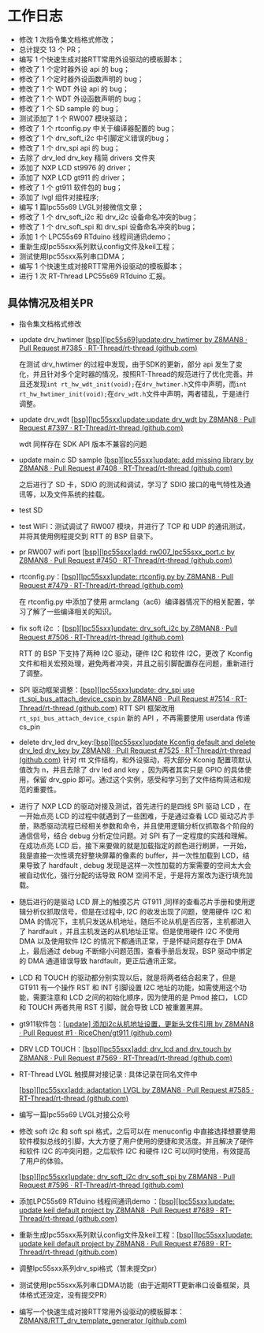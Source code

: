 # 工作日志

- 修改 1 次指令集文档格式修改；
- 总计提交 13 个 PR；
- 编写 1 个快速生成对接RTT常用外设驱动的模板脚本；
- 修改了 1 个定时器外设 api 的 bug；
- 修改了 1 个定时器外设函数声明的 bug；
- 修改了 1 个 WDT 外设 api 的 bug；
- 修改了 1 个 WDT 外设函数声明的 bug；
- 修改了 1 个 SD sample 的 bug；
- 测试添加了 1 个 RW007 模块驱动；
- 修改了 1 个  rtconfig.py 中关于编译器配置的 bug；
- 修改了 1 个 drv_soft_i2c 中引脚定义错误的bug；
- 修改了 1 个 drv_spi api 的 bug；
- 去除了  drv_led drv_key 精简 drivers 文件夹
- 添加了 NXP LCD st9976 的 driver；
- 添加了 NXP LCD gt911 的 driver；
- 修改了 1 个 gt911 软件包的 bug；
- 添加了 lvgl 组件对接程序;
- 编写 1 篇lpc55s69 LVGL对接微信文章；
- 修改了 1 个 drv_soft_i2c 和 drv_i2c 设备命名冲突的bug；
- 修改了 1 个 drv_soft_spi  和 drv_spi 设备命名冲突的bug；
- 添加 1 个 LPC55s69 RTduino 线程间通讯demo；
- 重新生成lpc55sxx系列默认config文件及keil工程；
- 测试使用lpc55sxx系列串口DMA；
- 编写 1 个快速生成对接RTT常用外设驱动的模板脚本；
- 进行 1 次 RT-Thread LPC55s69 RTduino 汇报。





## 具体情况及相关PR

- 指令集文档格式修改

- update drv_hwtimer  [[bsp\][lpc55s69]update:drv_hwtimer by Z8MAN8 · Pull Request #7385 · RT-Thread/rt-thread (github.com)](https://github.com/RT-Thread/rt-thread/pull/7385)

  在测试 drv_hwtimer  的过程中发现，由于SDK的更新，部分 api 发生了变化，并且针对多个定时器的情况，按照RT-Thread的规范进行了优化完善。并且还发现`int rt_hw_wdt_init(void);`在`drv_hwtimer.h`文件中声明，而`int rt_hw_hwtimer_init(void);`在`drv_wdt.h`文件中声明，两者错乱，于是进行调整。

- update drv_wdt  [[bsp\][lpc55sxx]update:update drv_wdt by Z8MAN8 · Pull Request #7397 · RT-Thread/rt-thread (github.com)](https://github.com/RT-Thread/rt-thread/pull/7397)

  wdt 同样存在 SDK API 版本不兼容的问题

- update main.c SD sample  [[bsp\][lpc55sxx]update: add missing library by Z8MAN8 · Pull Request #7408 · RT-Thread/rt-thread (github.com)](https://github.com/RT-Thread/rt-thread/pull/7408)

  之后进行了 SD 卡，SDIO 的测试和调试，学习了 SDIO 接口的电气特性及通讯等，以及文件系统的挂载。

- test SD

- test WIFI：测试调试了 RW007 模块，并进行了 TCP 和 UDP 的通讯测试，并将其使用例程提交到 RTT 的 BSP 目录下。

- pr RW007 wifi port  [[bsp\][lpc55sxx]add: rw007_lpc55sxx_port.c by Z8MAN8 · Pull Request #7450 · RT-Thread/rt-thread (github.com)](https://github.com/RT-Thread/rt-thread/pull/7450)

- rtconfig.py：[[bsp\][lpc55sxx]update: rtconfig.py by Z8MAN8 · Pull Request #7479 · RT-Thread/rt-thread (github.com)](https://github.com/RT-Thread/rt-thread/pull/7479)

  在 rtconfig.py 中添加了使用 armclang（ac6）编译器情况下的相关配置，学习了解了一些编译相关的知识。

- fix soft i2c ：[[bsp\][lpc55sxx]update: drv_soft_i2c by Z8MAN8 · Pull Request #7506 · RT-Thread/rt-thread (github.com)](https://github.com/RT-Thread/rt-thread/pull/7506)

  RTT 的 BSP 下支持了两种 I2C 驱动，硬件 I2C 和软件 I2C，更改了 Kconfig 文件和相关宏预处理，避免两者冲突，并且之前引脚配置存在问题，重新进行了调整。

- SPI 驱动框架调整：[[bsp\][lpc55sxx]update: drv_spi use rt_spi_bus_attach_device_cspin by Z8MAN8 · Pull Request #7514 · RT-Thread/rt-thread (github.com)](https://github.com/RT-Thread/rt-thread/pull/7514)
  RTT SPI 框架改用 `rt_spi_bus_attach_device_cspin` 新的 API ，不再需要使用 userdata 传递 cs_pin

- delete drv_led drv_key:[[bsp\][lpc55sxx]update Kconfig default and delete drv_led drv_key by Z8MAN8 · Pull Request #7525 · RT-Thread/rt-thread (github.com)](https://github.com/RT-Thread/rt-thread/pull/7525)
  针对 rtt 文件结构，和外设驱动，将大部分 Kconig 配置项默认值改为 n，并且去除了 drv led and key ，因为两者其实只是 GPIO 的具体使用，保留 drv_gpio 即可。通过这个实例，感受和学习到了文件结构简洁和规范的重要性。

- 进行了 NXP LCD 的驱动对接及测试，首先进行的是四线 SPI 驱动 LCD ，在一开始点亮 LCD 的过程中就遇到了一些困难，于是通过查看 LCD 驱动芯片手册，熟悉驱动流程已经相关参数和命令，并且使用逻辑分析仪抓取各个阶段的通信信号，结合 debug 分析定位问题。对 SPI 有了一定程度的实践和理解。在成功点亮 LCD 后，接下来要做的就是加载指定的颜色进行刷屏，一开始，我是直接一次性填充好整块屏幕的像素的 buffer，并一次性加载到 LCD，结果导致了 hardfault , debug 发现是这样一次性加载的方案需要的空间太大会被自动优化，强行分配的话导致 ROM 空间不足，于是将方案改为逐行填充加载。

- 随后进行的是驱动 LCD 屏上的触摸芯片 GT911 ,同样的查看芯片手册和使用逻辑分析仪抓取信号，但是在过程中, I2C 的收发出现了问题，使用硬件 I2C 和 DMA 的情况下，主机只发送从机地址，随后不论从机是否应答，主机都进入了 hardfault ，并且主机发送的从机地址正常。但是使用硬件 I2C 不使用 DMA 以及使用软件 I2C 的情况下都通讯正常，于是怀疑问题存在于 DMA 上，最后通过 debug 不断缩小问题范围，查看手册后发现，BSP 驱动中绑定的 DMA 通道错误导致 hardfault，更正后通讯正常。 

- LCD 和 TOUCH 的驱动都分别实现以后，就是将两者结合起来了，但是 GT911 有一个操作 RST 和 INT 引脚设置 I2C 地址的功能，如需使用这个功能，需要注意和 LCD 之间的初始化顺序，因为使用的是 Pmod  接口， LCD
  和 TOUCH 两者共用 RST 引脚，就会导致 LCD 被重置黑屏。

- gt911软件包：[[update\] 添加i2c从机地址设置，更新头文件引用 by Z8MAN8 · Pull Request #1 · RiceChen/gt911 (github.com)](https://github.com/RiceChen/gt911/pull/1)

- DRV LCD TOUCH：[[bsp\][lpc55sxx]add: drv_lcd and drv_touch by Z8MAN8 · Pull Request #7569 · RT-Thread/rt-thread (github.com)](https://github.com/RT-Thread/rt-thread/pull/7569)

- RT-Thread LVGL 触摸屏对接记录 :  具体记录在同名文件中

  [[bsp\][lpc55sxx]add: adaptation LVGL by Z8MAN8 · Pull Request #7585 · RT-Thread/rt-thread (github.com)](https://github.com/RT-Thread/rt-thread/pull/7585)

- 编写一篇lpc55s69 LVGL对接公众号

- 修改 soft i2c 和 soft spi 格式，之后可以在 menuconfig 中直接选择想要使用软件模拟总线的引脚，大大方便了用户使用的便捷和灵活度。并且解决了硬件和软件 I2C 的冲突问题，之后软件 I2C 和硬件 I2C 可以同时使用，有效提高了用户的体验。

  [[bsp\][lpc55sxx]update: drv_soft_i2c drv_soft_spi by Z8MAN8 · Pull Request #7596 · RT-Thread/rt-thread (github.com)](https://github.com/RT-Thread/rt-thread/pull/7596)

- 添加LPC55s69 RTduino 线程间通讯demo ：[[bsp\][lpc55sxx]update: update keil default project by Z8MAN8 · Pull Request #7689 · RT-Thread/rt-thread (github.com)](https://github.com/RT-Thread/rt-thread/pull/7689)

- 重新生成lpc55sxx系列默认config文件及keil工程：[[bsp\][lpc55sxx]update: update keil default project by Z8MAN8 · Pull Request #7689 · RT-Thread/rt-thread (github.com)](https://github.com/RT-Thread/rt-thread/pull/7689)

- 调整lpc55sxx系列drv_spi格式（暂未提交pr）

- 测试使用lpc55sxx系列串口DMA功能（由于近期RTT更新串口设备框架，具体格式还没定，没有提交PR）

- 编写一个快速生成对接RTT常用外设驱动的模板脚本：[Z8MAN8/RTT_drv_template_generator (github.com)](https://github.com/Z8MAN8/RTT_drv_template_generator)